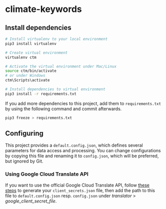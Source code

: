 # climate-keywords


## Install dependencies

```bash
# Install virtualenv to your local environment
pip3 install virtualenv

# Create virtual environment
virtualenv ctm

# Activate the virtual environment under Mac/Linux
source ctm/bin/activate 
# or under Windows
ctm\Scripts\activate

# Install dependencies to virtual environment
pip3 install -r requirements.txt
```

If you add more dependencies to this project, add them to
`requirements.txt` by using the following command and commit afterwards.

```bash
pip3 freeze > requirements.txt
```

## Configuring

This project provides a `default.config.json`, which defines several
parameters for data access and processing. You can change configurations
by copying this file and renaming it to `config.json`, which will be
preferred, but ignored by Git.

### Using Google Cloud Translate API

If you want to use the official Google Cloud Translate API, follow
[these steps](https://cloud.google.com/docs/authentication/end-user#creating_your_client_credentials)
to generate your `client_secrets.json` file, then add the path to this
file to `default.config.json` resp. `config.json` under *translator* >
*google_client_secret_file*.
